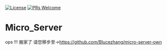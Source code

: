 
[![License](https://img.shields.io/hexpm/l/plug.svg)](LICENSE)
[![PRs Welcome](https://img.shields.io/badge/PRs-welcome-brightgreen.svg)](https://github.com/Blucezhang)


# Micro_Server
ops !!! 搬家了 请您移步至->https://github.com/Blucezhang/micro-server-own
